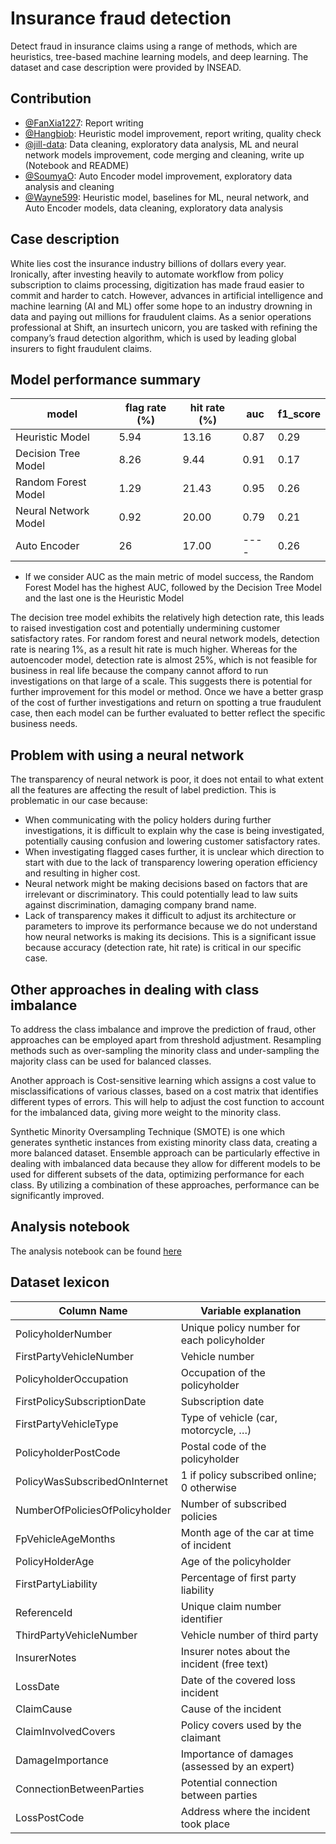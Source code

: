 # Insurance fraud detection

Detect fraud in insurance claims using a range of methods, which are heuristics, tree-based machine learning models, and deep learning. The dataset and case description were provided by INSEAD.

## Contribution

- [@FanXia1227](https://github.com/FanXia1227): Report writing
- [@Hangbiob](https://github.com/Hangbiob): Heuristic model improvement, report writing, quality check
- [@jill-data](https://github.com/jill-data): Data cleaning, exploratory data analysis, ML and neural network models improvement, code merging and cleaning, write up (Notebook and README)
- [@SoumyaO](https://github.com/SoumyaO): Auto Encoder model improvement, exploratory data analysis and cleaning
- [@Wayne599](https://github.com/Wayne599): Heuristic model, baselines for ML, neural network, and Auto Encoder models, data cleaning, exploratory data analysis

## Case description

White lies cost the insurance industry billions of dollars every year. Ironically, after investing heavily to automate workflow from policy subscription to claims processing, digitization has made fraud easier to commit and harder to catch. However, advances in artificial intelligence and machine learning (AI and ML) offer some hope to an industry drowning in data and paying out millions for fraudulent claims. As a senior operations professional at Shift, an insurtech unicorn, you are tasked with refining the company’s fraud detection algorithm, which is used by leading global insurers to fight fraudulent claims.

## Model performance summary

| model                | flag rate (%) | hit rate (%) | auc  | f1_score |
| -------------------- | ------------- | ------------ | ---- | -------- |
| Heuristic Model      | 5.94          | 13.16        | 0.87 | 0.29     |
| Decision Tree Model  | 8.26          | 9.44         | 0.91 | 0.17     |
| Random Forest Model  | 1.29          | 21.43        | 0.95 | 0.26     |
| Neural Network Model | 0.92          | 20.00        | 0.79 | 0.21     |
| Auto Encoder         | 26            | 17.00        | ---- | 0.26     |

- If we consider AUC as the main metric of model success, the Random Forest Model has the highest AUC, followed by the Decision Tree Model and the last one is the Heuristic Model

The decision tree model exhibits the relatively high detection rate, this leads to raised investigation cost and potentially undermining customer satisfactory rates. For random forest and neural network models, detection rate is nearing 1%, as a result hit rate is much higher. Whereas for the autoencoder model, detection rate is almost 25%, which is not feasible for business in real life because the company cannot afford to run investigations on that large of a scale. This suggests there is potential for further improvement for this model or method.
Once we have a better grasp of the cost of further investigations and return on spotting a true fraudulent case, then each model can be further evaluated to better reflect the specific business needs.

## Problem with using a neural network

The transparency of neural network is poor, it does not entail to what extent all the features are affecting the result of label prediction. This is problematic in our case because:

- When communicating with the policy holders during further investigations, it is difficult to explain why the case is being investigated, potentially causing confusion and lowering customer satisfactory rates.
- When investigating flagged cases further, it is unclear which direction to start with due to the lack of transparency lowering operation efficiency and resulting in higher cost.
- Neural network might be making decisions based on factors that are irrelevant or discriminatory. This could potentially lead to law suits against discrimination, damaging company brand name.
- Lack of transparency makes it difficult to adjust its architecture or parameters to improve its performance because we do not understand how neural networks is making its decisions. This is a significant issue because accuracy (detection rate, hit rate) is critical in our specific case.

## Other approaches in dealing with class imbalance

To address the class imbalance and improve the prediction of fraud, other approaches can be employed apart from threshold adjustment. Resampling methods such as over-sampling the minority class and under-sampling the majority class can be used for balanced classes.

Another approach is Cost-sensitive learning which assigns a cost value to misclassifications of various classes, based on a cost matrix that identifies different types of errors. This will help to adjust the cost function to account for the imbalanced data, giving more weight to the minority class.

Synthetic Minority Oversampling Technique (SMOTE) is one which generates synthetic instances from existing minority class data, creating a more balanced dataset. Ensemble approach can be particularly effective in dealing with imbalanced data because they allow for different models to be used for different subsets of the data, optimizing performance for each class. By utilizing a combination of these approaches, performance can be significantly improved.

## Analysis notebook

The analysis notebook can be found [here](./Notebook.ipynb)

## Dataset lexicon

| Column Name                    | Variable explanation                          |
| ------------------------------ | --------------------------------------------- |
| PolicyholderNumber             | Unique policy number for each policyholder    |
| FirstPartyVehicleNumber        | Vehicle number                                |
| PolicyholderOccupation         | Occupation of the policyholder                |
| FirstPolicySubscriptionDate    | Subscription date                             |
| FirstPartyVehicleType          | Type of vehicle (car, motorcycle, …)          |
| PolicyholderPostCode           | Postal code of the policyholder               |
| PolicyWasSubscribedOnInternet  | 1 if policy subscribed online; 0 otherwise    |
| NumberOfPoliciesOfPolicyholder | Number of subscribed policies                 |
| FpVehicleAgeMonths             | Month age of the car at time of incident      |
| PolicyHolderAge                | Age of the policyholder                       |
| FirstPartyLiability            | Percentage of first party liability           |
| ReferenceId                    | Unique claim number identifier                |
| ThirdPartyVehicleNumber        | Vehicle number of third party                 |
| InsurerNotes                   | Insurer notes about the incident (free text)  |
| LossDate                       | Date of the covered loss incident             |
| ClaimCause                     | Cause of the incident                         |
| ClaimInvolvedCovers            | Policy covers used by the claimant            |
| DamageImportance               | Importance of damages (assessed by an expert) |
| ConnectionBetweenParties       | Potential connection between parties          |
| LossPostCode                   | Address where the incident took place         |
